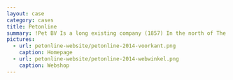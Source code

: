```yaml
---
layout: case
category: cases
title: Petonline
summary: !Pet BV Is a long existing company (1857) In the north of The Netherlands that sells a wide variety of products, Including office supplies and IT-solutions.
pictures:
  - url: petonline-website/petonline-2014-voorkant.png
    caption: Homepage
  - url: petonline-website/petonline-2014-webwinkel.png
    caption: Webshop
---
```

